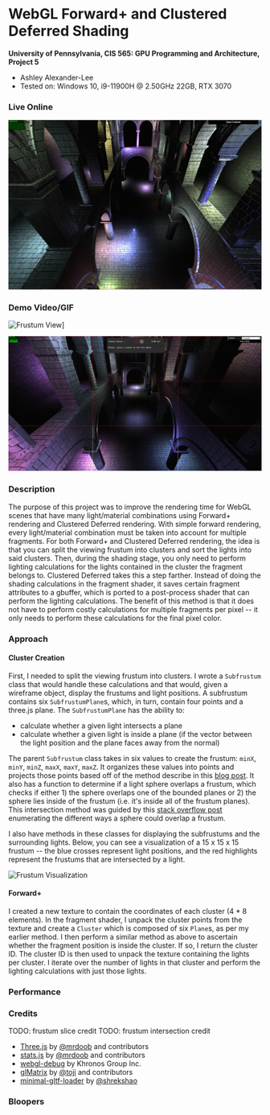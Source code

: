 WebGL Forward+ and Clustered Deferred Shading
======================

**University of Pennsylvania, CIS 565: GPU Programming and Architecture, Project 5**

* Ashley Alexander-Lee
* Tested on: Windows 10, i9-11900H @ 2.50GHz 22GB, RTX 3070 

### Live Online

[![](img/thumb.png)](http://TODO.github.io/Project5-WebGL-Forward-Plus-and-Clustered-Deferred)

### Demo Video/GIF

![Frustum View](img/frustum_vis2.gif)]

![Header](img/header1.png)

### Description
The purpose of this project was to improve the rendering time for WebGL scenes that have many light/material combinations using Forward+ rendering and Clustered Deferred rendering. With simple forward rendering, every light/material combination must be taken into account for multiple fragments. For both Forward+ and Clustered Deferred rendering, the idea is that you can split the viewing frustum into clusters and sort the lights into said clusters. Then, during the shading stage, you only need to perform lighting calculations for the lights contained in the cluster the fragment belongs to. Clustered Deferred takes this a step farther. Instead of doing the shading calculations in the fragment shader, it saves certain fragment attributes to a gbuffer, which is ported to a post-process shader that can perform the lighting calculations. The benefit of this method is that it does not have to perform costly calculations for multiple fragments per pixel -- it only needs to perform these calculations for the final pixel color. 

### Approach

#### Cluster Creation
First, I needed to split the viewing frustum into clusters. I wrote a `Subfrustum` class that would handle these calculations and that would, given a wireframe object, display the frustums and light positions. A subfrustum contains six `SubfrustumPlane`s, which, in turn, contain four points and a three.js plane. The `SubfrustumPlane` has the ability to:

* calculate whether a given light intersects a plane
* calculate whether a given light is inside a plane (if the vector between the light position and the plane faces away from the normal)

The parent `Subfrustum` class takes in six values to create the frustum: `minX`, `minY`, `minZ`, `maxX`, `maxY`, `maxZ`. It organizes these values into points and projects those points based off of the method describe in this [blog post](https://dev.theomader.com/frustum-splits/). It also has a function to determine if a light sphere overlaps a frustum, which checks if either 1) the sphere overlaps one of the bounded planes or 2) the sphere lies inside of the frustum (i.e. it's inside all of the frustum planes). This intersection method was guided by this [stack overflow post](https://stackoverflow.com/questions/37512308/choice-of-sphere-frustum-overlap-test) enumerating the different ways a sphere could overlap a frustum. 

I also have methods in these classes for displaying the subfrustums and the surrounding lights. Below, you can see a visualization of a 15 x 15 x 15 frustum -- the blue crosses represent light positions, and the red highlights represent the frustums that are intersected by a light. 

![Frustum Visualization](img/frustum_vis1.gif)

#### Forward+
I created a new texture to contain the coordinates of each cluster (4 * 8 elements). In the fragment shader, I unpack the cluster points from the texture and create a `Cluster` which is composed of six `Plane`s, as per my earlier method. I then perform a similar method as above to ascertain whether the fragment position is inside the cluster. If so, I return the cluster ID. The cluster ID is then used to unpack the texture containing the lights per cluster. I iterate over the number of lights in that cluster and perform the lighting calculations with just those lights. 

### Performance

### Credits

TODO: frustum slice credit
TODO: frustum intersection credit
* [Three.js](https://github.com/mrdoob/three.js) by [@mrdoob](https://github.com/mrdoob) and contributors
* [stats.js](https://github.com/mrdoob/stats.js) by [@mrdoob](https://github.com/mrdoob) and contributors
* [webgl-debug](https://github.com/KhronosGroup/WebGLDeveloperTools) by Khronos Group Inc.
* [glMatrix](https://github.com/toji/gl-matrix) by [@toji](https://github.com/toji) and contributors
* [minimal-gltf-loader](https://github.com/shrekshao/minimal-gltf-loader) by [@shrekshao](https://github.com/shrekshao)

### Bloopers
